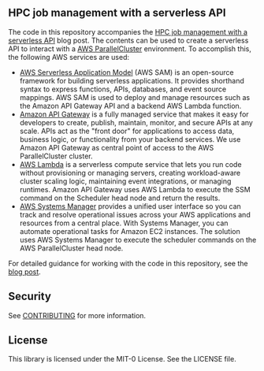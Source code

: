 ## HPC job management with a serverless API
The code in this repository accompanies the [HPC job management with a serverless API](https://aws.amazon.com/blogs/compute/hpc-job-management-with-a-serverless-api/) blog post.  The contents can be used to create a serverless API to interact with a [AWS ParallelCluster](https://aws.amazon.com/hpc/parallelcluster/) environment. To accomplish this, the following AWS services are used:

* [AWS Serverless Application Model](https://aws.amazon.com/serverless/sam/) (AWS SAM) is an open-source framework for building serverless applications. It provides shorthand syntax to express functions, APIs, databases, and event source mappings.  AWS SAM is used to deploy and manage resources such as the Amazon API Gateway API and a backend AWS Lambda function.
* [Amazon API Gateway](https://aws.amazon.com/api-gateway/) is a fully managed service that makes it easy for developers to create, publish, maintain, monitor, and secure APIs at any scale. APIs act as the "front door" for applications to access data, business logic, or functionality from your backend services. We use Amazon API Gateway as central point of access to the AWS ParallelCluster cluster.
* [AWS Lambda](https://aws.amazon.com/lambda/) is a serverless compute service that lets you run code without provisioning or managing servers, creating workload-aware cluster scaling logic, maintaining event integrations, or managing runtimes. Amazon API Gateway uses AWS Lambda to execute the SSM command on the Scheduler head node and return the results.
* [AWS Systems Manager](https://aws.amazon.com/systems-manager/) provides a unified user interface so you can track and resolve operational issues across your AWS applications and resources from a central place. With Systems Manager, you can automate operational tasks for Amazon EC2 instances. The solution uses AWS Systems Manager to execute the scheduler commands on the AWS ParallelCluster head node.

For detailed guidance for working with the code in this repository, see the [blog post](https://aws.amazon.com/blogs/compute/hpc-job-management-with-a-serverless-api/).

## Security

See [CONTRIBUTING](CONTRIBUTING.md#security-issue-notifications) for more information.

## License

This library is licensed under the MIT-0 License. See the LICENSE file.

